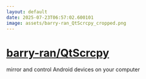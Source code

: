 ```yaml
---
layout: default
date: 2025-07-23T06:57:02.600101
image: assets/barry-ran_QtScrcpy_cropped.png
---
```


# [barry-ran/QtScrcpy](https://github.com/barry-ran/QtScrcpy)

mirror and control Android devices on your computer
